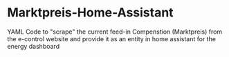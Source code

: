 # Marktpreis-Home-Assistant
YAML Code to "scrape" the current feed-in Compenstion (Marktpreis) from the e-control website and provide it as an entity in home assistant for the energy dashboard
